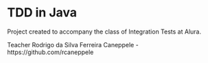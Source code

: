 # TDD in Java
<p> Project created to accompany the class of Integration Tests at Alura. </p>
<p> Teacher Rodrigo da Silva Ferreira Caneppele - https://github.com/rcaneppele </p>
